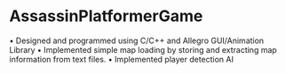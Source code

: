 AssassinPlatformerGame
======================

•	Designed and programmed using C/C++ and Allegro GUI/Animation Library
•	Implemented simple map loading by storing and extracting map information from text files.
•	Implemented player detection AI 
